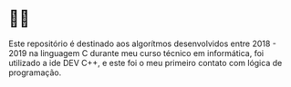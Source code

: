 

# 👨‍💻

Este repositório é destinado aos algorítmos desenvolvidos entre 2018 - 2019 na linguagem C durante meu curso técnico em informática, foi utilizado a ide DEV C++, e este foi o meu primeiro contato com lógica de programação.
